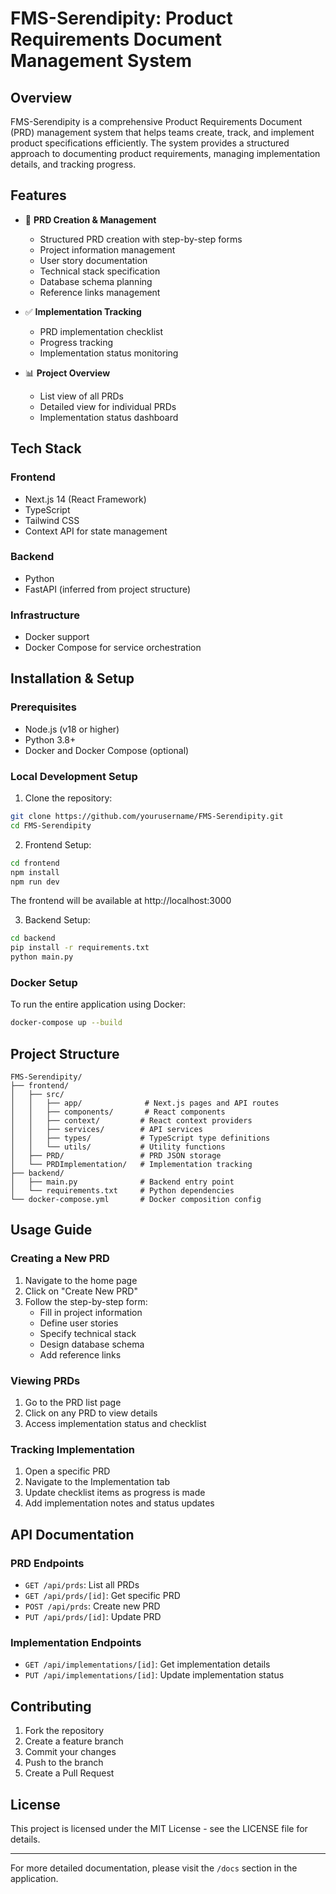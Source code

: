 # FMS-Serendipity: Product Requirements Document Management System

## Overview
FMS-Serendipity is a comprehensive Product Requirements Document (PRD) management system that helps teams create, track, and implement product specifications efficiently. The system provides a structured approach to documenting product requirements, managing implementation details, and tracking progress.

## Features
- 📝 **PRD Creation & Management**
  - Structured PRD creation with step-by-step forms
  - Project information management
  - User story documentation
  - Technical stack specification
  - Database schema planning
  - Reference links management

- ✅ **Implementation Tracking**
  - PRD implementation checklist
  - Progress tracking
  - Implementation status monitoring

- 📊 **Project Overview**
  - List view of all PRDs
  - Detailed view for individual PRDs
  - Implementation status dashboard

## Tech Stack
### Frontend
- Next.js 14 (React Framework)
- TypeScript
- Tailwind CSS
- Context API for state management

### Backend
- Python
- FastAPI (inferred from project structure)

### Infrastructure
- Docker support
- Docker Compose for service orchestration

## Installation & Setup

### Prerequisites
- Node.js (v18 or higher)
- Python 3.8+
- Docker and Docker Compose (optional)

### Local Development Setup

1. Clone the repository:
```bash
git clone https://github.com/yourusername/FMS-Serendipity.git
cd FMS-Serendipity
```

2. Frontend Setup:
```bash
cd frontend
npm install
npm run dev
```
The frontend will be available at http://localhost:3000

3. Backend Setup:
```bash
cd backend
pip install -r requirements.txt
python main.py
```

### Docker Setup
To run the entire application using Docker:
```bash
docker-compose up --build
```

## Project Structure
```
FMS-Serendipity/
├── frontend/
│   ├── src/
│   │   ├── app/              # Next.js pages and API routes
│   │   ├── components/       # React components
│   │   ├── context/         # React context providers
│   │   ├── services/        # API services
│   │   ├── types/           # TypeScript type definitions
│   │   └── utils/           # Utility functions
│   ├── PRD/                 # PRD JSON storage
│   └── PRDImplementation/   # Implementation tracking
├── backend/
│   ├── main.py              # Backend entry point
│   └── requirements.txt     # Python dependencies
└── docker-compose.yml       # Docker composition config
```

## Usage Guide

### Creating a New PRD
1. Navigate to the home page
2. Click on "Create New PRD"
3. Follow the step-by-step form:
   - Fill in project information
   - Define user stories
   - Specify technical stack
   - Design database schema
   - Add reference links

### Viewing PRDs
1. Go to the PRD list page
2. Click on any PRD to view details
3. Access implementation status and checklist

### Tracking Implementation
1. Open a specific PRD
2. Navigate to the Implementation tab
3. Update checklist items as progress is made
4. Add implementation notes and status updates

## API Documentation

### PRD Endpoints
- `GET /api/prds`: List all PRDs
- `GET /api/prds/[id]`: Get specific PRD
- `POST /api/prds`: Create new PRD
- `PUT /api/prds/[id]`: Update PRD

### Implementation Endpoints
- `GET /api/implementations/[id]`: Get implementation details
- `PUT /api/implementations/[id]`: Update implementation status

## Contributing
1. Fork the repository
2. Create a feature branch
3. Commit your changes
4. Push to the branch
5. Create a Pull Request

## License
This project is licensed under the MIT License - see the LICENSE file for details.

---

For more detailed documentation, please visit the `/docs` section in the application.
